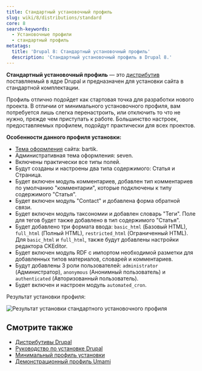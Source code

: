 ```yaml
---
title: Стандартный установочный профиль
slug: wiki/8/distributions/standard
core: 8
search-keywords:
  - Установочные профили
  - стандартный профиль
metatags:
  title: 'Drupal 8: Стандартный установочный профиль'
  description: 'Стандартный установочный профиль в Drupal 8.'
---
```


**Стандартный установочный профиль** — это [дистрибутив](../index.md) поставляемый в ядре Drupal и предназначен для установки сайта в стандартной комплектации.

Профиль отлично подойдет как стартовая точка для разработки нового проекта. В отличии от минимального установочного профиля, вам потребуется лишь слегка перенастроить, или отключить то что не нужно, прежде чем приступать к работе. Большинство настроек, предоставляемых профилем, подойдут практически для всех проектов.

**Особенности данного профиля установки:**

- [Тема оформления](../../themes/index.md) сайта: bartik.
- Административная тема оформления: seven.
- Включены практически все типы полей.
- Будут созданы и настроены два типа содержимого: Статья и Страница.
- Будет включен модуль комментариев, добавлен тип комментариев по умолчанию "комментарии", которые подключены к типу содержимого "Статья".
- Будет включен модуль "Contact" и добавлена форма обратной связи.
- Будет включен модуль таксономии и добавлен словарь "Теги". Поле для тегов будет также добавлено в тип содержимого "Статья".
- Будет добавлено три формата ввода: `basic_html` (Базовый HTML), `full_html` (Полный HTML), `restricted_html` (Ограниченный HTML). Для `basic_html` и `full_html`, также будут добавлены настройки редактора CKEditor.
- Будет включен модуль RDF с импортом необходимой разметки для добавленных типов материалов, словарей и комментариев.
- Будут добавлены 3 роли пользователей: `administrator` (Администратор), `anonymous` (Анонимный пользователь) и `authenticated` (Авторизованный пользователь).
- Будет включен и настроен модуль `automated_cron`.

Результат установки профиля:

![Результат установки стандартного установочного профиля](https://i.imgur.com/HMsqEav.png)

## Смотрите также

- [Дистрибутивы Drupal](../index.md)
- [Руководство по установке Drupal](../../installation/index.md)
- [Минимальный профиль установки](../minimal/index.md)
- [Демонстрационный профиль Umami](../demo-umami/index.md)